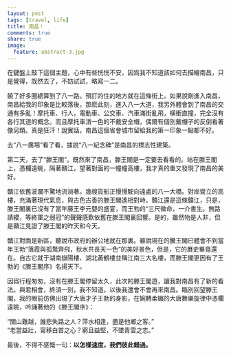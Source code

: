 ```yaml
---
layout: post
tags: [travel, life]
title: 南昌！
comments: true
share: true
image:
  feature: abstract-3.jpg
---
```


在鍵盤上敲下這個主題，心中有些恍恍不安，因爲我不知道該如何去描繪南昌，只是覺得，既然去了，不妨試試，略寫一二。

饒了好多圈總算到了八一路。預訂的住的地方就在這條街上。如果說剛進入南昌，南昌給我的印象是比較落後，那麽此刻，進入八一大道，我另外體會到了南昌的交通有多亂！摩托車、行人，電動車、公交車、汽車滿街亂飛，橫衝直撞，完全沒有各行其道的概念。而且摩托車清一色的不戴安全帽，偶爾有個別戴帽子的反倒看著像另類。真是狂汗！說實話，南昌這個省會城市留給我的第一印象一點都不好。

去“八一廣場”看了看，據說“八一紀念碑”是南昌的標志性建築。

第二天，去了“滕王閣”。既然來了南昌，滕王閣是一定要去看看的。站在滕王閣上，憑欄遠眺，隔著贛江，望著對面的一幢幢高樓，我才真的重又發現了南昌的美好。

贛江依舊波瀾不驚地流淌著。幾艘貨船正慢慢駛向遠處的八一大橋。對岸聳立的高樓，充滿著現代氣息，與古色古香的滕王閣遙相對峙。贛江還是這條贛江，只是，滕王閣裏已沒有了當年藤王李元嬰的盛宴，而王勃的“三尺微命，一介書生。無路請纓，等終軍之弱冠”的聲聲感歎依舊在滕王閣裏回響。是的，雖然物是人非，但是贛江見證了滕王閣的昨天和今天。

贛江對面是新區，聽說市政府的辦公地就在那裏。雖說現在的騰王閣已體會不到當年王勃“落霞與孤鹜齊飛，秋水共長天一色”的美好景色，但是，它的曆史畢竟還在。自古它就于湖南嶽陽樓、湖北黃鶴樓並稱江南三大名樓，而滕王閣更因有了王勃的《滕王閣序》名揚天下。

因爲行程匆匆，沒有在滕王閣停留太久，此次的滕王閣遊，讓我對南昌有了新的看法。與君相會，終須一別，我不知道，以後我還會不會再來南昌。臨別回望滕王閣，我的眼前仿佛出現了大唐才子王勃的身影，在婉轉柔媚的大唐舞樂旋律中憑欄遠眺，吟誦著他的《滕王閣序》：

“關山難越，誰悲失路之人？萍水相逢，盡是他鄉之客。”<br />
“老當益壯，甯移白首之心？窮且益堅，不墜青雲之志。”

最後，不得不感慨一句：**以怎樣速度，我們彼此錯過。**
